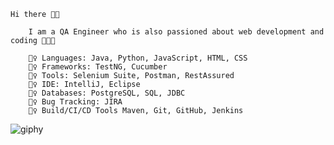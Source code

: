     Hi there 👋🏻

        I am a QA Engineer who is also passioned about web development and coding 👩🏻‍💻

        🤸‍♀️ Languages: Java, Python, JavaScript, HTML, CSS
        🧘‍♀️ Frameworks: TestNG, Cucumber
        🚴‍♀️ Tools: Selenium Suite, Postman, RestAssured
        🏋️‍♀️ IDE: IntelliJ, Eclipse
        🏌️‍♀️ Databases: PostgreSQL, SQL, JDBC
        🧘‍♀️ Bug Tracking: JIRA
        🤸‍♀️ Build/CI/CD Tools Maven, Git, GitHub, Jenkins
![giphy](https://user-images.githubusercontent.com/60116628/131928939-2bd76f2a-1270-4f65-b089-9ef13016b6c9.gif)
